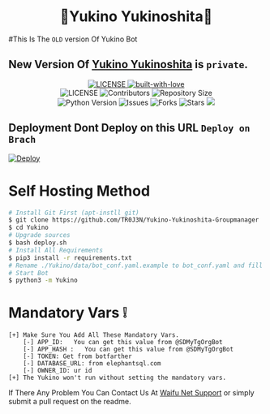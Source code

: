 <h1 align="center"><b><b>🤍Yukino Yukinoshita🤍</b></b></h1> 
 
#This Is The `OLD` version Of Yukino Bot
## New Version Of [Yukino Yukinoshita](https://t.me/Yukinonthecutebot) is `private`. 

<p align="center">
    <a href="https://python.org">
        <img src=""https://img.shields.io/github/license/Sadew451/Natsuki?style=for-the-badge&logo=star" alt="LICENSE">
    </a>
    <a href="https://GitHub.com/TR0J3N">
        <img src="http://ForTheBadge.com/images/badges/built-with-love.svg" alt="built-with-love">
    </a> <br>
    <img src="https://img.shields.io/github/license/Sadew451/Natsuki?style=for-the-badge&logo=star" alt="LICENSE">
    <img src="https://img.shields.io/github/contributors/Sadew451/Natsuki?style=for-the-badge&logo=appveyor" alt="Contributors">
    <img src="https://img.shields.io/github/repo-size/Sadew451/Natsuki?style=for-the-badge&logo=appveyor" alt="Repository Size"> <br>
    <img src="https://img.shields.io/badge/python-3.9-green?style=for-the-badge&logo=appveyor" alt="Python Version">
    <img src="https://img.shields.io/github/issues/Sadew451/Natsuki?style=for-the-badge&logo=appveyor" alt="Issues">
    <img src="https://img.shields.io/github/forks/Sadew451/Natsuki?style=for-the-badge&logo=appveyor" alt="Forks">
    <img src="https://img.shields.io/github/stars/Sadew451/Natsuki?style=for-the-badge&logo=appveyor" alt="Stars">
    <a href="https://pypi.org/project/Telethon/"> <img src="https://img.shields.io/pypi/v/telethon?color=yellow&label=telethon&logo=python&logoColor=green&style=for-the-badge" /></a>
</p>


## Deployment Dont Deploy on this URL `Deploy on Brach`

[![Deploy](https://www.herokucdn.com/deploy/button.svg)](https://heroku.com/deploy?template=https://github.com/TR0J3N/Yukino-Yukinoshita-Groupmanager)


# Self Hosting Method
```sh
# Install Git First (apt-instll git)
$ git clone https://github.com/TR0J3N/Yukino-Yukinoshita-Groupmanager
$ cd Yukino
# Upgrade sources
$ bash deploy.sh
# Install All Requirements 
$ pip3 install -r requirements.txt
# Rename ./Yukino/data/bot_conf.yaml.example to bot_conf.yaml and fill
# Start Bot 
$ python3 -m Yukino
```
# Mandatory Vars ❕
```
[+] Make Sure You Add All These Mandatory Vars. 
    [-] APP_ID:   You can get this value from @SDMyTgOrgBot
    [-] APP_HASH :   You can get this value from @SDMyTgOrgBot
    [-] TOKEN: Get from botfarther
    [-] DATABASE_URL: from elephantsql.com
    [-] OWNER_ID: ur id
[+] The Yukino won't run without setting the mandatory vars.
```

If There Any Problem You Can Contact Us At [Waifu Net Support](https://t.me/waifuNetBots) or simply submit a pull request on the readme.

